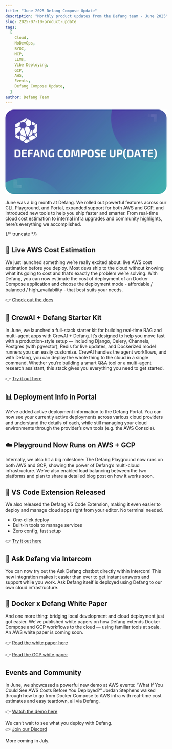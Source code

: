 ```yaml
---
title: "June 2025 Defang Compose Update"
description: "Monthly product updates from the Defang team - June 2025"
slug: 2025-07-10-product-update
tags:
  [
    Cloud,
    NoDevOps,
    BYOC,
    MCP,
    LLMs,
    Vibe Deploying,
    GCP,
    AWS,
    Events,
    Defang Compose Update,
  ]
author: Defang Team
---
```


![Defang Compose Update](/img/defang-compose-update.webp)

June was a big month at Defang. We rolled out powerful features across our CLI, Playground, and Portal, expanded support for both AWS and GCP, and introduced new tools to help you ship faster and smarter. From real-time cloud cost estimation to internal infra upgrades and community highlights, here’s everything we accomplished.

{/* truncate */}

## 🚀 Live AWS Cost Estimation

We just launched something we’re really excited about: live AWS cost estimation before you deploy.
Most devs ship to the cloud without knowing what it’s going to cost and that’s exactly the problem we’re solving. With Defang, you can now estimate the cost of deployment of an Docker Compose application and choose the deployment mode - affordable / balanced / high_availability - that best suits your needs.

👉 [Check out the docs](https://docs.defang.io/docs/tutorials/estimating-aws-deployment-costs)

## 🧠 CrewAI + Defang Starter Kit

In June, we launched a full-stack starter kit for building real-time RAG and multi-agent apps with CrewAI + Defang.
It’s designed to help you move fast with a production-style setup — including Django, Celery, Channels, Postgres (with pgvector), Redis for live updates, and Dockerized model runners you can easily customize. CrewAI handles the agent workflows, and with Defang, you can deploy the whole thing to the cloud in a single command.
Whether you’re building a smart Q&A tool or a multi-agent research assistant, this stack gives you everything you need to get started.

👉 [Try it out here](https://github.com/DefangSamples/sample-crew-django-redis-postgres-template)

## 📊 Deployment Info in Portal

We’ve added active deployment information to the Defang Portal. You can now see your currently active deployments across various cloud providers and understand the details of each, while still managing your cloud environments through the provider’s own tools (e.g. the AWS Console).

## ☁️ Playground Now Runs on AWS + GCP

Internally, we also hit a big milestone: The Defang Playground now runs on both AWS and GCP, showing the power of Defang’s multi-cloud infrastructure. We’ve also enabled load balancing between the two platforms and plan to share a detailed blog post on how it works soon.

## 🧩 VS Code Extension Released

We also released the Defang VS Code Extension, making it even easier to deploy and manage cloud apps right from your editor. No terminal needed.

- One-click deploy
- Built-in tools to manage services
- Zero config, fast setup

👉 [Try it out here](https://marketplace.visualstudio.com/items?itemName=DefangLabs.defang)

## 💬 Ask Defang via Intercom

You can now try out the Ask Defang chatbot directly within Intercom! This new integration makes it easier than ever to get instant answers and support while you work. Ask Defang itself is deployed using Defang to our own cloud infrastructure.

## 🐳 Docker x Defang White Paper

And one more thing: bridging local development and cloud deployment just got easier. We’ve published white papers on how Defang extends Docker Compose and GCP workflows to the cloud — using familiar tools at scale. An AWS white paper is coming soon.

👉 [Read the white paper here](https://defang.io/whitepapers/docker-compose-defang/)

👉 [Read the GCP white paper](https://defang.io/whitepapers/gcp-defang/)

## Events and Community

In June, we showcased a powerful new demo at AWS events: “What If You Could See AWS Costs Before You Deployed?” Jordan Stephens walked through how to go from Docker Compose to AWS infra with real-time cost estimates and easy teardown, all via Defang.

👉 [Watch the demo here](https://www.youtube.com/watch?v=YHmE_6MgcYA)

We can’t wait to see what you deploy with Defang.  
👉 [Join our Discord](https://discord.gg/9FF5MFAm)

More coming in July.
